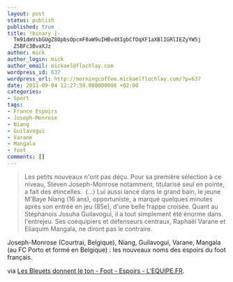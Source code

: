 ```yaml
---
layout: post
status: publish
published: true
title: !binary |-
  Tm91dmVsbGUgZ8OpbsOpcmF0aW9uIHBvdXIgbCfDqXF1aXBlIGRlIEZyYW5j
  ZSBFc3BvaXJz
author: mick
author_login: mick
author_email: mickael@flochlay.com
wordpress_id: 637
wordpress_url: http://morningcoffee.mickaelflochlay.com/?p=637
date: 2011-09-04 12:27:59.000000000 +02:00
categories:
- Sport
tags:
- France Espoirs
- Joseph-Monrose
- Niang
- Guilavogui
- Varane
- Mangala
- foot
comments: []
---
```

<blockquote>Les petits nouveaux n'ont pas déçu. Pour sa première sélection à ce niveau, Steven Joseph-Monrose notamment, titularisé seul en pointe, a fait des étincelles.  (...) Lui aussi lancé dans le grand bain, le jeune M'Baye Niang (16 ans), opportuniste, a marqué quelques minutes après son entrée en jeu (85e), d'une belle frappe croisée. Quant au Stéphanois Josuha Guilavogui, il a tout simplement été énorme dans l'entrejeu. Ses coéquipiers et défenseurs centraux, Raphaël Varane et Eliaquim Mangala, ne diront pas le contraire.</blockquote>
Joseph-Monrose (Courtrai, Belgique), Niang, Guilavogui, Varane, Mangala (au FC Porto et formé en Belgique) : les nouveaux noms des espoirs du foot français.

via <a href="http://www.lequipe.fr/Football/breves2011/20110902_185018_les-bleuets-donnent-le-ton.html">Les Bleuets donnent le ton - Foot - Espoirs - L'EQUIPE.FR</a>.
